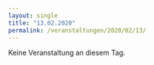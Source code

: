 ```yaml
---
layout: single
title: "13.02.2020"
permalink: /veranstaltungen/2020/02/13/
---
```


Keine Veranstaltung an diesem Tag.
